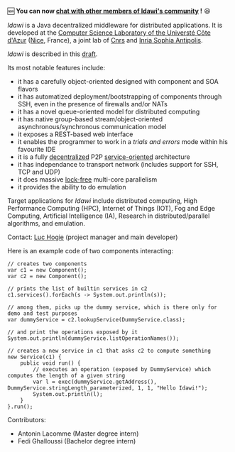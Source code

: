 :new: **You can now [chat with other members of Idawi's community](http://webchat.ircnet.net/?channels=idawi&uio=MT11bmRlZmluZWQb1) !** :satisfied:

*Idawi* is a Java decentralized middleware for distributed applications. It is developed at the
[Computer Science Laboratory of the Universté Côte d'Azur](http://www.i3s.unice.fr/en/comredEn) ([Nice](https://www.google.com/maps/@43.5168069,6.6753034,5633a,35y,67.34h,76.97t/data=!3m1!1e3), France),
a joint lab of [Cnrs](https://www.cnrs.fr) and [Inria Sophia Antipolis](https://www.inria.fr).

*Idawi* is described in this [draft](http://www.i3s.unice.fr/~hogie/idawi.pdf).

Its most notable features include:
- it has a carefully object-oriented designed with component and SOA flavors
- it has automatized deployment/bootstrapping of components through SSH, even in the presence of firewalls and/or NATs
- it has a novel queue-oriented model for distributed computing
- it has native group-based stream/object-oriented asynchronous/synchronous communication model
- it exposes a REST-based web interface
- it enables the programmer to work in a *trials and errors* mode within his favourite IDE
- it is a fully [decentralized](https://en.wikipedia.org/wiki/Decentralised_system) P2P [service-oriented](https://en.wikipedia.org/wiki/Service-oriented_architecture) architecture
- it has independance to transport network (includes support for SSH, TCP and UDP)
- it does massive [lock-free](https://preshing.com/20120612/an-introduction-to-lock-free-programming/) multi-core parallelism
- it provides the ability to do emulation

Target applications for *Idawi* include distributed computing, High Performance Computing (HPC), Internet of Things (IOT), Fog and Edge Computing, Artificial Intelligence (IA), Research in distributed/parallel algorithms, and emulation.

Contact: [Luc Hogie](http://www.i3s.unice.fr/~hogie/) (project manager and main developer)

Here is an example code of two components interacting:
```java=
// creates two components
var c1 = new Component();
var c2 = new Component();

// prints the list of builtin services in c2
c1.services().forEach(s -> System.out.println(s));

// among them, picks up the dummy service, which is there only for demo and test purposes
var dummyService = c2.lookupService(DummyService.class);

// and print the operations exposed by it
System.out.println(dummyService.listOperationNames());

// creates a new service in c1 that asks c2 to compute something
new Service(c1) {
	public void run() {
		// executes an operation (exposed by DummyService) which computes the length of a given string
		var l = exec(dummyService.getAddress(), DummyService.stringLength_parameterized, 1, 1, "Hello Idawi!");
		System.out.println(l);
	}
}.run();
```



Contributors:
- Antonin Lacomme (Master degree intern)
- Fedi Ghalloussi (Bachelor degree intern)
